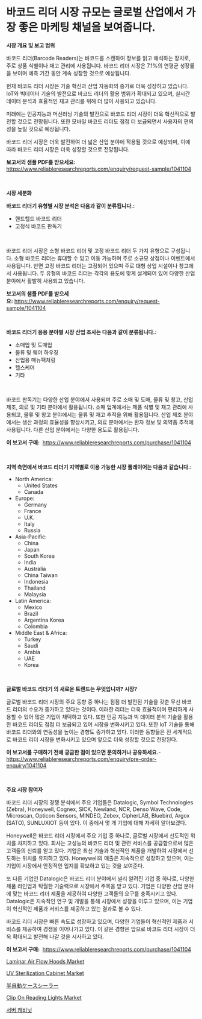 <p><h1>바코드 리더 시장 규모는 글로벌 산업에서 가장 좋은 마케팅 채널을 보여줍니다.</h1></p><p><strong>시장 개요 및 보고 범위</strong></p>
<p><p>바코드 리더(Barcode Readers)는 바코드를 스캔하여 정보를 읽고 해석하는 장치로, 주로 상품 식별이나 재고 관리에 사용됩니다. 바코드 리더 시장은 7.1%의 연평균 성장률을 보이며 예측 기간 동안 계속 성장할 것으로 예상됩니다.</p><p>현재 바코드 리더 시장은 기술 혁신과 산업 자동화의 증가로 더욱 성장하고 있습니다. IoT와 빅데이터 기술의 발전으로 바코드 리더의 활용 범위가 확대되고 있으며, 실시간 데이터 분석과 효율적인 재고 관리를 위해 더 많이 사용되고 있습니다.</p><p>미래에는 인공지능과 머신러닝 기술의 발전으로 바코드 리더 시장이 더욱 혁신적으로 발전할 것으로 전망됩니다. 또한 모바일 바코드 리더도 점점 더 보급되면서 사용자의 편의성을 높일 것으로 예상됩니다.</p><p>바코드 리더 시장은 더욱 발전하여 더 넓은 산업 분야에 적용될 것으로 예상되며, 이에 따라 바코드 리더 시장은 더욱 성장할 것으로 전망됩니다.</p></p>
<p><strong>보고서의 샘플 PDF를 받으세요:</strong> <a href="https://www.reliableresearchreports.com/enquiry/request-sample/1041104">https://www.reliableresearchreports.com/enquiry/request-sample/1041104</a></p>
<p>&nbsp;</p>
<p><strong>시장 세분화</strong></p>
<p><strong>바코드 리더기 유형별 시장 분석은 다음과 같이 분류됩니다.:</strong></p>
<p><ul><li>핸드헬드 바코드 리더</li><li>고정식 바코드 판독기</li></ul></p>
<p>&nbsp;</p>
<p><p>바코드 리더 시장은 소형 바코드 리더 및 고정 바코드 리더 두 가지 유형으로 구성됩니다. 소형 바코드 리더는 휴대할 수 있고 이동 가능하며 주로 소규모 상점이나 이벤트에서 사용됩니다. 반면 고정 바코드 리더는 고정되어 있으며 주로 대형 상업 시설이나 창고에서 사용됩니다. 두 유형의 바코드 리더는 각각의 용도에 맞게 설계되어 있어 다양한 산업 분야에서 활발히 사용되고 있습니다.</p></p>
<p><strong>보고서의 샘플 PDF를 받으세요:</strong>&nbsp;<a href="https://www.reliableresearchreports.com/enquiry/request-sample/1041104">https://www.reliableresearchreports.com/enquiry/request-sample/1041104</a></p>
<p>&nbsp;</p>
<p><strong> 바코드 리더기 응용 분야별 시장 산업 조사는 다음과 같이 분류됩니다.:</strong></p>
<p><ul><li>소매업 및 도매업</li><li>물류 및 웨어 하우징</li><li>산업용 매뉴팩처링</li><li>헬스케어</li><li>기타</li></ul></p>
<p>&nbsp;</p>
<p><p>바코드 판독기는 다양한 산업 분야에서 사용되며 주로 소매 및 도매, 물류 및 창고, 산업 제조, 의료 및 기타 분야에서 활용됩니다. 소매 업계에서는 제품 식별 및 재고 관리에 사용되고, 물류 및 창고 분야에서는 물류 및 재고 추적을 위해 활용됩니다. 산업 제조 분야에서는 생산 과정의 효율성을 향상시키고, 의료 분야에서는 환자 정보 및 의약품 추적에 사용됩니다. 다른 산업 분야에서는 다양한 용도로 활용됩니다.</p></p>
<p><strong>이 보고서 구매:</strong>&nbsp; <a href="https://www.reliableresearchreports.com/purchase/1041104">https://www.reliableresearchreports.com/purchase/1041104</a></p>
<p>&nbsp;</p>
<p><strong>지역 측면에서 바코드 리더기 지역별로 이용 가능한 시장 플레이어는 다음과 같습니다.:</strong></p>
<p><ul>
    <li>
        North America:
        <ul>
            <li>United States</li>
            <li>Canada</li>
        </ul>
    </li>
    <li>
        Europe:
        <ul>
            <li>Germany</li>
            <li>France</li>
            <li>U.K.</li>
            <li>Italy</li>
            <li>Russia</li>
        </ul>
    </li>
    <li>
        Asia-Pacific:
        <ul>
            <li>China</li>
            <li>Japan</li>
            <li>South Korea</li>
            <li>India</li>
            <li>Australia</li>
            <li>China Taiwan</li>
            <li>Indonesia</li>
            <li>Thailand</li>
            <li>Malaysia</li>
        </ul>
    </li>
    <li>
        Latin America:
        <ul>
            <li>Mexico</li>
            <li>Brazil</li>
            <li>Argentina Korea</li>
            <li>Colombia</li>
        </ul>
    </li>
    <li>
        Middle East & Africa:
        <ul>
            <li>Turkey</li>
            <li>Saudi</li>
            <li>Arabia</li>
            <li>UAE</li>
            <li>Korea</li>
        </ul>
    </li>
    </ul></p>
<p>&nbsp;</p>
<p><strong>글로벌 바코드 리더기 의 새로운 트렌드는 무엇입니까? 시장?</strong></p>
<p><p>글로벌 바코드 리더 시장의 주요 동향 중 하나는 점점 더 발전된 기술을 갖춘 무선 바코드 리더의 수요가 증가하고 있다는 것이다. 이러한 리더는 더욱 효율적이며 편리하게 사용할 수 있어 많은 기업이 채택하고 있다. 또한 인공 지능과 빅 데이터 분석 기술을 활용한 바코드 리더도 점점 더 보급되고 있어 시장을 변화시키고 있다. 또한 IoT 기술을 통해 바코드 리더와의 연동성을 높이는 경향도 증가하고 있다. 이러한 동향들은 전 세계적으로 바코드 리더 시장을 변화시키고 있으며 앞으로 더욱 성장할 것으로 전망된다.</p></p>
<p><strong>이 보고서를 구매하기 전에 궁금한 점이 있으면 문의하거나 공유하세요.</strong>- <a href="https://www.reliableresearchreports.com/enquiry/pre-order-enquiry/1041104">https://www.reliableresearchreports.com/enquiry/pre-order-enquiry/1041104</a></p>
<p>&nbsp;</p>
<p><strong>주요 시장 참여자</strong></p>
<p><p>바코드 리더 시장의 경쟁 분석에서 주요 기업들은 Datalogic, Symbol Technologies (Zebra), Honeywell, Cognex, SICK, Newland, NCR, Denso Wave, Code, Microscan, Opticon Sensors, MINDEO, Zebex, CipherLAB, Bluebird, Argox (SATO), SUNLUXIOT 등이 있다. 이 중에서 몇 개 기업에 대해 자세히 알아보겠다.</p><p>Honeywell은 바코드 리더 시장에서 주요 기업 중 하나로, 글로벌 시장에서 선도적인 위치를 차지하고 있다. 회사는 고성능의 바코드 리더 및 관련 서비스를 공급함으로써 많은 고객들의 신뢰를 얻고 있다. 기업은 최신 기술과 혁신적인 제품을 개발하여 시장에서 선도하는 위치를 유지하고 있다. Honeywell의 매출은 지속적으로 성장하고 있으며, 이는 기업이 시장에서 안정적인 입지를 확보하고 있는 것을 보여준다.</p><p>또 다른 기업인 Datalogic은 바코드 리더 분야에서 널리 알려진 기업 중 하나로, 다양한 제품 라인업과 탁월한 기술력으로 시장에서 주목을 받고 있다. 기업은 다양한 산업 분야에 맞는 바코드 리더 제품을 제공하여 다양한 고객들의 요구를 충족시키고 있다. Datalogic은 지속적인 연구 및 개발을 통해 시장에서 성장을 이루고 있으며, 이는 기업이 혁신적인 제품과 서비스를 제공하고 있는 결과로 볼 수 있다.</p><p>바코드 리더 시장은 빠른 속도로 성장하고 있으며, 다양한 기업들이 혁신적인 제품과 서비스를 제공하여 경쟁을 이어나가고 있다. 이 같은 경향은 앞으로 바코드 리더 시장이 더욱 확대되고 발전해 나갈 것을 시사하고 있다.</p></p>
<p><strong>이 보고서 구매:</strong>&nbsp;&nbsp;<a href="https://www.reliableresearchreports.com/purchase/1041104">https://www.reliableresearchreports.com/purchase/1041104</a></p>
<p><p><a href="https://issuu.com/reportprime-2/docs/laminar-air-flow-hoods-market-size-2030.pptx">Laminar Air Flow Hoods Market</a></p><p><a href="https://github.com/ChiragRp1/Market-Research-Report-List-3/blob/main/uv-sterilization-cabinet-market.md">UV Sterilization Cabinet Market</a></p><p><a href="https://medium.com/@rebekaanderson14/%E5%8D%8A%E8%87%AA%E5%8B%95%E3%82%B1%E3%83%BC%E3%82%B9%E3%82%B7%E3%83%BC%E3%83%A9%E3%83%BC%E3%81%AE%E5%B8%82%E5%A0%B4%E3%82%B7%E3%82%A7%E3%82%A2%E3%81%AE%E9%80%B2%E5%8C%96%E3%81%A8%E5%B8%82%E5%A0%B4%E6%88%90%E9%95%B7%E3%83%88%E3%83%AC%E3%83%B3%E3%83%89-2024%E5%B9%B4-2031%E5%B9%B4-003cd44148b6">半自動ケースシーラー</a></p><p><a href="https://github.com/abdelrhmankishk22/Market-Research-Report-List-3/blob/main/clip-on-reading-lights-market.md">Clip On Reading Lights Market</a></p><p><a href="https://github.com/vsckjg50460/Market-Research-Report-List-1/blob/main/63230893886.md">서버 캐비닛</a></p></p>
